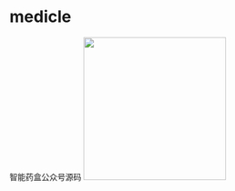 # medicle
智能药盒公众号源码
<img src="http://web.zayata.com/lockes/images/20180328134539.png" alt="" style=" width: 250px; height: auto">
